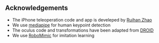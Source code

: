 ## Acknowledgements

- The iPhone teleoperation code and app is develeped by [Ruihan Zhao](https://philipzrh.com/)
- We use [mediapipe](https://developers.google.com/mediapipe) for human keypoint detection
- The oculus code and transformations have been adapted from [DROID](https://github.com/AlexanderKhazatsky/R2D2/tree/main)
- We use [RoboMimic](https://robomimic.github.io/docs/introduction/overview.html) for imitation learning